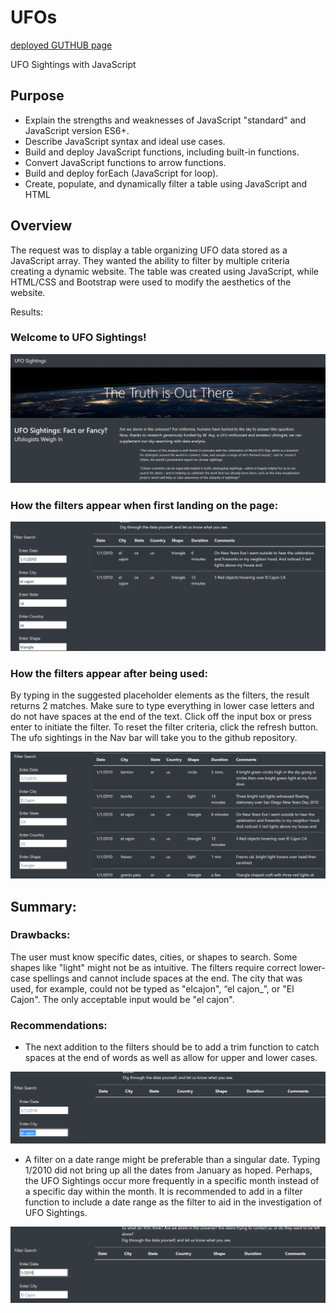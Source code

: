 # UFOs

[deployed GUTHUB page](https://dennispsmith5676.github.io/UFOs/)

UFO Sightings with JavaScript

## Purpose
- Explain the strengths and weaknesses of JavaScript "standard" and JavaScript version ES6+.
- Describe JavaScript syntax and ideal use cases.
- Build and deploy JavaScript functions, including built-in functions.
- Convert JavaScript functions to arrow functions.
- Build and deploy forEach (JavaScript for loop).
- Create, populate, and dynamically filter a table using JavaScript and HTML
## Overview
The request was to display a table organizing UFO data stored as a JavaScript array. They wanted the ability to filter by multiple criteria creating a dynamic website. The table was created using JavaScript, while HTML/CSS and Bootstrap were used to modify the aesthetics of the website.

Results:

### Welcome to UFO Sightings!

![1](https://github.com/DennisPSmith5676/UFOs/blob/ca116cb2f48274aeb0565f26bdc09940e17c14af/static/images/top.png)


### How the filters appear when first landing on the page:

![2](https://github.com/DennisPSmith5676/UFOs/blob/ca116cb2f48274aeb0565f26bdc09940e17c14af/static/images/working_filters.png)

### How the filters appear after being used:
By typing in the suggested placeholder elements as the filters, the result returns 2 matches. Make sure to type everything in lower case letters and do not have spaces at the end of the text. Click off the input box or press enter to initiate the filter. To reset the filter criteria, click the refresh button. The ufo sightings in the Nav bar will take you to the github repository.

![3](https://github.com/DennisPSmith5676/UFOs/blob/ca116cb2f48274aeb0565f26bdc09940e17c14af/static/images/bottom.png)

## Summary:
### Drawbacks:
The user must know specific dates, cities, or shapes to search. Some shapes like "light" might not be as intuitive. The filters require correct lower-case spellings and cannot include spaces at the end. The city that was used, for example, could not be typed as "elcajon", “el cajon_”, or "El Cajon". The only acceptable input would be "el cajon".

### Recommendations:
 - The next addition to the filters should be to add a trim function to catch spaces at the end of words as well as allow for upper and lower cases. 

![4](https://github.com/DennisPSmith5676/UFOs/blob/ca116cb2f48274aeb0565f26bdc09940e17c14af/static/images/trim.png)

- A filter on a date range might be preferable than a singular date. Typing 1/2010 did not bring up all the dates from January as hoped. Perhaps, the UFO Sightings occur more frequently in a specific month instead of a specific day within the month. It is recommended to add in a filter function to include a date range as the filter to aid in the investigation of UFO Sightings.

![5](https://github.com/DennisPSmith5676/UFOs/blob/ca116cb2f48274aeb0565f26bdc09940e17c14af/static/images/Date.png)
